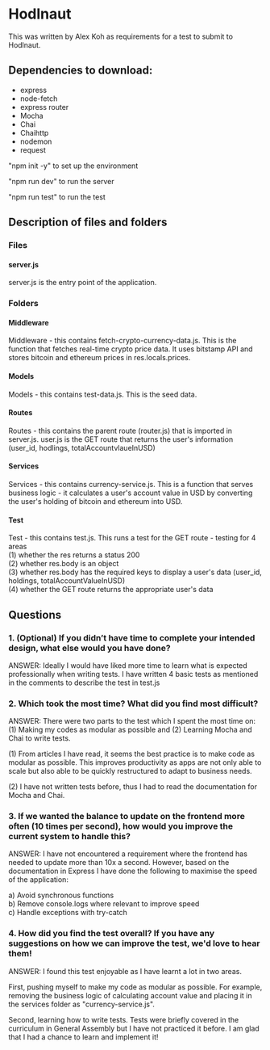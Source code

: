 # Hodlnaut 

This was written by Alex Koh as requirements for a test to submit to Hodlnaut. 

## Dependencies to download:
- express
- node-fetch
- express router 
- Mocha
- Chai
- Chaihttp
- nodemon
- request 

"npm init -y" to set up the environment 

"npm run dev" to run the server 

"npm run test" to run the test

## Description of files and folders

### Files
#### server.js
server.js is the entry point of the application. 

### Folders 

#### Middleware 
Middleware - this contains fetch-crypto-currency-data.js. This is the function that fetches real-time crypto price data. It uses bitstamp API and stores bitcoin and ethereum prices in res.locals.prices. 

#### Models
Models - this contains test-data.js. This is the seed data. 


#### Routes
Routes - this contains the parent route (router.js) that is imported in server.js. user.js is the GET route that returns the user's information (user_id, hodlings, totalAccountvlaueInUSD) 

#### Services
Services - this contains currency-service.js. This is a function that serves business logic - it calculates a user's account value in USD by converting the user's holding of bitcoin and ethereum into USD.


#### Test 
Test - this contains test.js. This runs a test for the GET route - testing for 4 areas  
(1) whether the res returns a status 200  
(2) whether res.body is an object  
(3) whether res.body has the required keys to display a user's data (user_id, holdings, totalAccountValueInUSD)  
(4) whether the GET route returns the appropriate user's data  

## Questions

### 1. (Optional) If you didn’t have time to complete your intended design, what else would you have done?

ANSWER:
Ideally I would have liked more time to learn what is expected professionally when writing tests. I have written 4 basic tests as mentioned in the comments to describe the test in test.js

### 2. Which took the most time? What did you find most difficult?

ANSWER:
There were two parts to the test which I spent the most time on: (1) Making my codes as modular as possible and (2) Learning Mocha and Chai to write tests.  

(1) From articles I have read, it seems the best practice is to make code as modular as possible. This improves productivity as apps are not only able to scale but also able to be quickly restructured to adapt to business needs.  

(2) I have not written tests before, thus I had to read the documentation for Mocha and Chai.

### 3. If we wanted the balance to update on the frontend more often (10 times per second), how would you improve the current system to handle this?

ANSWER:
I have not encountered a requirement where the frontend has needed to update more than 10x a second. However, based on the documentation in Express I have done the following to maximise the speed of the application:  

a) Avoid synchronous functions  
b) Remove console.logs where relevant to improve speed  
c) Handle exceptions with try-catch  

### 4. How did you find the test overall? If you have any suggestions on how we can improve the test, we'd love to hear them!

ANSWER:
I found this test enjoyable as I have learnt a lot in two areas.

First, pushing myself to make my code as modular as possible. For example, removing the business logic of calculating account value and placing it in the services folder as "currency-service.js".

Second, learning how to write tests. Tests were briefly covered in the curriculum in General Assembly but I have not practiced it before. I am glad that I had a chance to learn and implement it!
